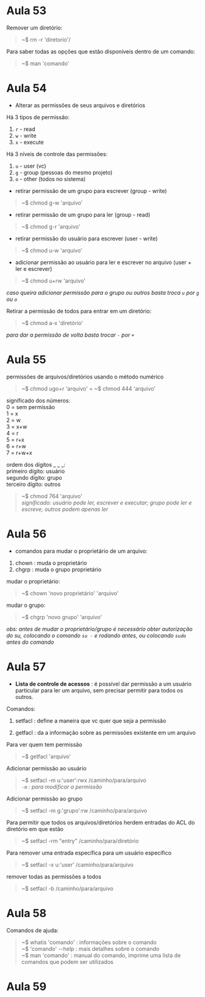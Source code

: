 # Aula 53

Remover um diretório:

> ~$ rm -r 'diretorio'/

Para saber todas as opções que estão disponíveis dentro de um comando:

> ~$ man 'comando'

# Aula 54

- Alterar as permissões de seus arquivos e diretórios

Há 3 tipos de permissão:  
1. `r` - read  
2. `w` - write  
3. `x` - execute  

Há 3 níveis de controle das permissões:  
1. `u` - user (vc)  
2. `g` - group (pessoas do mesmo projeto)  
3. `o` - other (todos no sistema)  

- retirar permissão de um grupo para escrever (group - write)
> ~$ chmod g-w 'arquivo'    

- retirar permissão de um grupo para ler (group - read)
> ~$ chmod g-r 'arquivo'  

- retirar permissão do usuário para escrever (user - write)
> ~$ chmod u-w 'arquivo'

- adicionar permissão ao usuário para ler e escrever no arquivo (user + ler e escrever)
> ~$ chmod u+rw 'arquivo'

_caso queira adicionar permissão para o grupo ou outros basta troca `u` por `g` ou `o`_

Retirar a permissão de todos para entrar em um diretório:

> ~$ chmod a-x 'diretório' 

_para dar a permissão de volta basta trocar `-` por `+`_

# Aula 55 

permissões de arquivos/diretórios usando o método numérico

> ~$ chmod ugo+r 'arquivo' = ~$ chmod 444 'arquivo'

significado dos números:  
0 = sem permissão  
1 = x  
2 = w  
3 = x+w  
4 = r  
5 = r+x  
6 = r+w  
7 = r+w+x

ordem dos dígitos _ _ _:  
primeiro dígito: usuário  
segundo dígito: grupo  
terceiro dígito: outros

> ~$ chmod 764 'arquivo'  
_significado: usuário pode ler, escrever e executar; grupo pode ler e escreve; outros podem apenas ler_

# Aula 56 

- comandos para mudar o proprietário de um arquivo:

1. chown : muda o proprietário 
2. chgrp : muda o grupo proprietário

mudar o proprietário:

> ~$ chown 'novo proprietário' 'arquivo'

mudar o grupo:

> ~$ chgrp 'novo grupo' 'arquivo'

_obs: antes de mudar o proprietário/grupo é necessário obter autorização do su, colocando o comando `su -` e rodando antes, ou colocando `sudo` antes do comando_

# Aula 57 

- **Lista de controle de acessos** : é possível dar permissão a um usuário particular para ler um arquivo, sem precisar permitir para todos os outros.

Comandos:

1. setfacl : define  a maneira que vc quer que seja a permissão

2. getfacl : da a informação sobre as permissões existente em um arquivo

Para ver quem tem permissão 

> ~$ getfacl 'arquivo'

Adicionar permissão ao usuário

> ~$ setfacl -m u:'user':rwx /caminho/para/arquivo  
_`-m` : para modificar a permissão_

Adicionar permissão ao grupo 

> ~$ setfacl -m g:'grupo':rw /caminho/para/arquivo

Para permitir que todos os arquivos/diretórios herdem entradas do ACL do diretório em que estão 

> ~$ setfacl -rm "entry" /caminho/para/diretório

Para remover uma entrada específica para um usuário específico

> ~$ setfacl -x u:'user' /caminho/para/arquivo

remover todas as permissões a todos 

> ~$ setfacl -b /caminho/para/arquivo

# Aula 58 

Comandos de ajuda:

> ~$ whatis 'comando' : informações sobre o comando  
> ~$ 'comando' --help : mais detalhes sobre o comando  
> ~$ man 'comando' : manual do comando, imprime uma lista de comandos que podem ser utilizados  

# Aula 59
